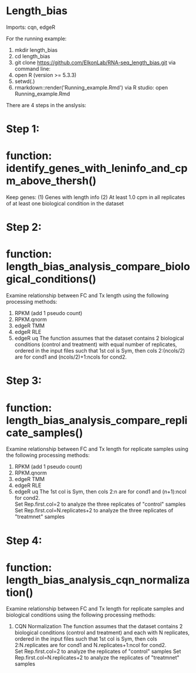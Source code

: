 # Length_bias
Imports: cqn, edgeR

For the running example:
1. mkdir length_bias
2. cd length_bias
3. git clone https://github.com/ElkonLab/RNA-seq_length_bias.git
via command line:
4. open R (version >= 5.3.3)
5. setwd(.)
6. rmarkdown::render('Running_example.Rmd')
via R studio:
open Running_example.Rmd

There are 4 steps in the anslysis:

# Step 1:

# function: identify_genes_with_leninfo_and_cpm_above_thersh()
Keep genes:
(1) Genes with length info
(2) At least 1.0 cpm in all replicates of at least one biological condition in the dataset

# Step 2:

# function: length_bias_analysis_compare_biological_conditions()

 Examine relationship between FC and Tx length using the following processing methods:
1. RPKM (add 1 pseudo count)
2. RPKM.qnorm
3. edgeR TMM
4. edgeR RLE
5. edgeR uq
The function assumes that the dataset contains 2 biological conditions (control and treatment) with equal number of replicates, ordered in the input files such that 1st col is Sym, then cols 2:(ncols/2) are for cond1 and (ncols/2)+1:ncols for cond2.  

# Step 3:

# function: length_bias_analysis_compare_replicate_samples()

Examine relationship between FC and Tx length for replicate samples using the following processing methods:
1. RPKM (add 1 pseudo count)
2. RPKM.qnorm
3. edgeR TMM
4. edgeR RLE
5. edgeR uq
The 1st col is Sym, then cols 2:n are for cond1 and (n+1):ncol for cond2.  
Set Rep.first.col=2 to analyze the three replicates of "control" samples
Set Rep.first.col=N.replicates+2 to analyze the three replicates of "treatmnet" samples

# Step 4:

# function: length_bias_analysis_cqn_normalization()
Examine relationship between FC and Tx length for replicate samples  and biological conditions using the following processing methods:
1. CQN Normalization 
The function assumes that the dataset contains 2 biological conditions (control and treatment)
and each with N replicates, ordered in the input files such that 1st col is Sym, then cols 2:N.replicates are for cond1 and N.replicates+1:ncol for cond2.  
Set Rep.first.col=2 to analyze the replicates of "control" samples
Set Rep.first.col=N.replicates+2 to analyze the replicates of "treatmnet" samples
